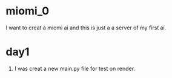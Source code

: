 # miomi_0
I want to creat a miomi ai and this is just a a server of my first ai.
# day1
1. I was creat a new main.py file for test on render.
